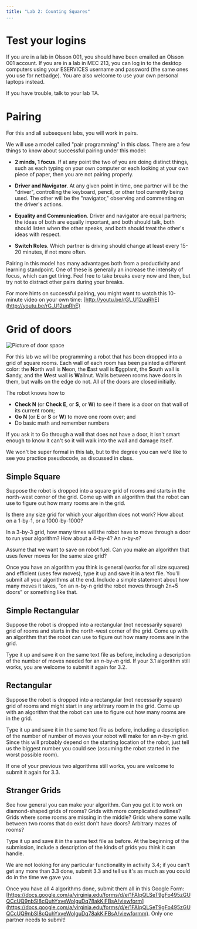 ```yaml
---
title: "Lab 2: Counting Squares"
...
```


# Test your logins

If you are in a lab in Olsson 001, you should have been emailed an Olsson 001 account.
If you are in a lab in MEC 213, you can log in to the desktop computers using your ESERVICES username and password (the same ones you use for netbadge).
You are also welcome to use your own personal laptops instead.

If you have trouble, talk to your lab TA.

# Pairing

For this and all subsequent labs, you will work in pairs.

We will use a model called "pair programming" in this class. There are a
few things to know about successful pairing under this model:

-   **2 minds, 1 focus**. If at any point the two of you are doing
    distinct things, such as each typing on your own computer or each
    looking at your own piece of paper, then you are not pairing
    properly.
    
-   **Driver and Navigator**. At any given point in time, one partner
    will be the "driver", controlling the keyboard, pencil, or other
    tool currently being used. The other will be the "navigator,"
    observing and commenting on the driver's actions.
    
-   **Equality and Communication**. Driver and navigator are equal
    partners; the ideas of both are equally important, and both should
    talk, both should listen when the other speaks, and both should
    treat the other's ideas with respect.
    
-   **Switch Roles**. Which partner is driving should change at least
    every 15-20 minutes, if not more often.

Pairing in this model has many advantages both from a productivity and
learning standpoint. One of these is generally an increase the intensity
of focus, which can get tiring. Feel free to take breaks every now and
then, but try not to distract other pairs during your breaks.

For more hints on successful pairing, you might want to watch this
10-minute video on your own time:
[http://youtu.be/rG\_U12uqRhE](http://youtu.be/rG_U12uqRhE)

# Grid of doors

![Picture of door space](/images/gridrooms.png)

For this lab we will be programming a robot that has been dropped into a
grid of square rooms. Each wall of each room has been painted a
different color: the **N**orth wall is **N**eon, the
**E**ast wall is **E**ggplant, the **S**outh wall is
**S**andy, and the **W**est wall is **W**allnut. Walls
between rooms have doors in them, but walls on the edge do not. All of
the doors are closed initially.

The robot knows how to

-   **Check N** (or **Check E**, or **S**, or **W**) to see if there is
    a door on that wall of its current room;
-   **Go N** (or **E** or **S** or **W**) to move one room over; and
-   Do basic math and remember numbers

If you ask it to Go through a wall that does not have a door, it isn't
smart enough to know it can't so it will walk into the wall and damage
itself.

We won't be super formal in this lab,
but to the degree you can we'd like to see you practice pseudocode, as discussed in class.

## Simple Square

Suppose the robot is dropped into a square grid of rooms and starts in
the north-west corner of the grid. Come up with an algorithm that the
robot can use to figure out how many rooms are in the grid.

Is there any size grid for which your algorithm does not work? How about
on a 1-by-1, or a 1000-by-1000?

In a 3-by-3 grid, how many times will the robot have to move through a
door to run your algorithm? How about a 4-by-4? An *n*-by-*n*?

Assume that we want to save on robot fuel. Can you make an algorithm
that uses fewer moves for the same size grid?

Once you have an algorithm you think is general (works for all size
squares) and efficient (uses few moves), type it up and save it in a
text file. You'll submit all your algorithms at the end. Include a
simple statement about how many moves it takes, “on an n-by-n grid the
robot moves through 2n+5 doors” or something like that.

## Simple Rectangular

Suppose the robot is dropped into a rectangular (not necessarily square)
grid of rooms and starts in the north-west corner of the grid. Come up
with an algorithm that the robot can use to figure out how many rooms
are in the grid.

Type it up and save it on the same text file as before, including a
description of the number of moves needed for an *n*-by-*m* grid. If
your 3.1 algorithm still works, you are welcome to submit it again for
3.2.

## Rectangular

Suppose the robot is dropped into a rectangular (not necessarily square)
grid of rooms and might start in any arbitrary room in the grid. Come up
with an algorithm that the robot can use to figure out how many rooms
are in the grid.

Type it up and save it in the same text file as before, including a
description of the number of number of moves your robot will make for an
*n*-by-*m* grid. Since this will probably depend on the starting
location of the robot, just tell us the biggest number you could see
(assuming the robot started in the worst possible room).

If one of your previous two algorithms still works, you are welcome to
submit it again for 3.3.

## Stranger Grids

See how general you can make your algorithm. Can you get it to work on
diamond-shaped grids of rooms? Grids with more complicated outlines?
Grids where some rooms are missing in the middle? Grids where some walls
between two rooms that do exist don't have doors? Arbitrary mazes of
rooms?

Type it up and save it in the same text file as before. At the beginning
of the submission, include a description of the kinds of grids you think
it can handle.

We are not looking for any particular functionality in activity 3.4; if
you can't get any more than 3.3 done, submit 3.3 and tell us it's as
much as you could do in the time we gave you.

Once you have all 4 algorithms done, submit them all in this Google
Form:
[https://docs.google.com/a/virginia.edu/forms/d/e/1FAIpQLSeT9gFo495zGUQCcUQ9nbSI8cQuhYxveWoIguDq78akKiFBsA/viewform](https://docs.google.com/a/virginia.edu/forms/d/e/1FAIpQLSeT9gFo495zGUQCcUQ9nbSI8cQuhYxveWoIguDq78akKiFBsA/viewformm).
Only one partner needs to submit!
